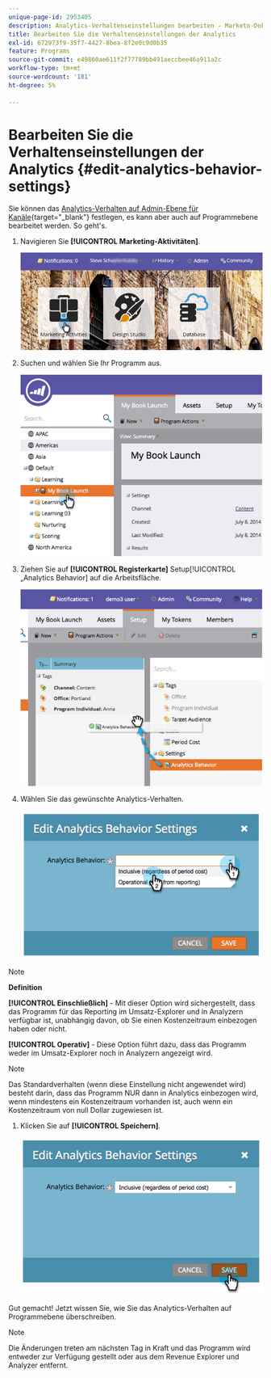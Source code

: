 ```yaml
---
unique-page-id: 2953405
description: Analytics-Verhaltenseinstellungen bearbeiten - Marketo-Dokumente - Produktdokumentation
title: Bearbeiten Sie die Verhaltenseinstellungen der Analytics
exl-id: 672973f9-35f7-4427-8bea-8f2e0c9d0b35
feature: Programs
source-git-commit: e49860ae611f2f77789bb491aeccbee46a911a2c
workflow-type: tm+mt
source-wordcount: '181'
ht-degree: 5%

---
```


# Bearbeiten Sie die Verhaltenseinstellungen der Analytics {#edit-analytics-behavior-settings}

Sie können das [Analytics-Verhalten auf Admin-Ebene für Kanäle](/help/marketo/product-docs/reporting/revenue-cycle-analytics/program-analytics/make-a-program-without-a-period-cost-available-in-revenue-explorer-and-analyzers.md){target="_blank"} festlegen, es kann aber auch auf Programmebene bearbeitet werden. So geht&#39;s.

1. Navigieren Sie **[!UICONTROL Marketing-Aktivitäten]**.

   ![](assets/login-marketing-activities-2.png)

1. Suchen und wählen Sie Ihr Programm aus.

   ![](assets/image2014-9-24-11-3a40-3a57.png)

1. Ziehen Sie auf **[!UICONTROL Registerkarte]** Setup[!UICONTROL  „Analytics Behavior] auf die Arbeitsfläche.

   ![](assets/image2014-9-24-11-3a41-3a2.png)

1. Wählen Sie das gewünschte Analytics-Verhalten.

   ![](assets/image2014-9-24-11-3a42-3a0.png)

>[!NOTE]
>
>**Definition**
>
>**[!UICONTROL Einschließlich]** - Mit dieser Option wird sichergestellt, dass das Programm für das Reporting im Umsatz-Explorer und in Analyzern verfügbar ist, unabhängig davon, ob Sie einen Kostenzeitraum einbezogen haben oder nicht.
>
>**[!UICONTROL Operativ]** - Diese Option führt dazu, dass das Programm weder im Umsatz-Explorer noch in Analyzern angezeigt wird.

>[!NOTE]
>
>Das Standardverhalten (wenn diese Einstellung nicht angewendet wird) besteht darin, dass das Programm NUR dann in Analytics einbezogen wird, wenn mindestens ein Kostenzeitraum vorhanden ist, auch wenn ein Kostenzeitraum von null Dollar zugewiesen ist.

1. Klicken Sie auf **[!UICONTROL Speichern]**.

   ![](assets/image2014-9-24-11-3a42-3a6.png)

Gut gemacht! Jetzt wissen Sie, wie Sie das Analytics-Verhalten auf Programmebene überschreiben.

>[!NOTE]
>
>Die Änderungen treten am nächsten Tag in Kraft und das Programm wird entweder zur Verfügung gestellt oder aus dem Revenue Explorer und Analyzer entfernt.
